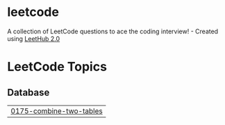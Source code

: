 # leetcode
A collection of LeetCode questions to ace the coding interview! - Created using [LeetHub 2.0](https://github.com/maitreya2954/LeetHub-2.0-Firefox)

<!---LeetCode Topics Start-->
# LeetCode Topics
## Database
|  |
| ------- |
| [0175-combine-two-tables](https://github.com/msaimadhur/leetcode/tree/master/0175-combine-two-tables) |
<!---LeetCode Topics End-->